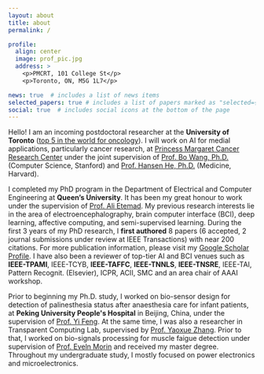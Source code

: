 ```yaml
---
layout: about
title: about
permalink: /

profile:
  align: center
  image: prof_pic.jpg
  address: >
    <p>PMCRT, 101 College St</p>
    <p>Toronto, ON, M5G 1L7</p>

news: true  # includes a list of news items
selected_papers: true # includes a list of papers marked as "selected={true}"
social: true  # includes social icons at the bottom of the page
---
```


Hello! I am an incoming postdoctoral researcher at the **University of Toronto** ([top 5 in the world for oncology](https://www.usnews.com/education/best-global-universities/oncology)). I will work on AI for medial applications, particularly cancer research, at [Princess Margaret Cancer Research Center](https://www.uhnresearch.ca/institutes/pm) under the joint supervision of [Prof. Bo Wang, Ph.D.](https://wanglab.ml/) (Computer Science, Stanford) and [Prof. Hansen He, Ph.D.](http://www.hansenhelab.org/) (Medicine, Harvard).


I completed my PhD program in the Department of Electrical and Computer Engineering at **Queen’s University**. It has been my great honour to work under the supervision of [Prof. Ali Etemad](https://www.aiimlab.com/director). My previous research interests lie in the area of electroencephalography, brain computer interface (BCI), deep learning, affective computing, and semi-supervised learning. During the first 3 years of my PhD research, I **first authored** 8 papers (6 accepted, 2 journal submissions under review at IEEE Transactions) with near 200 citations. For more publication information, please visit my [Google Scholar Profile](https://scholar.google.ca/citations?user=ITguoVwAAAAJ&hl=en&oi=ao).
I have also been a reviewer of top-tier AI and BCI venues such as **IEEE-TPAMI**, IEEE-TCYB, **IEEE-TAFFC**, **IEEE-TNNLS**, **IEEE-TNSRE**, IEEE-TAI, Pattern Recognit. (Elsevier), ICPR, ACII, SMC and an area chair of AAAI workshop. 

Prior to beginning my Ph.D. study, I worked on bio-sensor design for detection of palinesthesia status after anaesthesia care for infant patients, at **Peking University People's Hospital** in Beijing, China, under the supervision of [Prof. Yi Feng](https://english.pkuph.cn/html/care/departments/medica/Pain_Medicine/324.html). At the same time, I was also a researcher in Transparent Computing Lab, supervised by [Prof. Yaoxue Zhang](https://www.cs.tsinghua.edu.cn/csen/info/1059/4004.htm). Prior to that, I worked on bio-signals processing for muscle faigue detection under supervision of [Prof. Eveln Morin](https://www.ece.queensu.ca/people/E-L-Morin/index.html) and received my master degree. Throughout my undergraduate study, I mostly focused on power electronics and microelectronics. 


